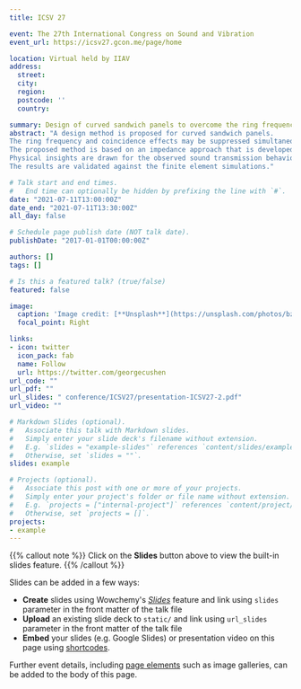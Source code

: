 ```yaml
---
title: ICSV 27

event: The 27th International Congress on Sound and Vibration
event_url: https://icsv27.gcon.me/page/home

location: Virtual held by IIAV
address:
  street: 
  city: 
  region: 
  postcode: ''
  country: 

summary: Design of curved sandwich panels to overcome the ring frequency and coincidence effects.
abstract: "A design method is proposed for curved sandwich panels. 
The ring frequency and coincidence effects may be suppressed simultaneously based on such method, resulting in improved sound transmission loss properties of the curved sandwich panel in the low frequency range.
The proposed method is based on an impedance approach that is developed for the estimation of the sound transmission loss of curved sandwich panels.
Physical insights are drawn for the observed sound transmission behaviour of the panel based on the impedance approach over the frequency range of interest.
The results are validated against the finite element simulations."

# Talk start and end times.
#   End time can optionally be hidden by prefixing the line with `#`.
date: "2021-07-11T13:00:00Z"
date_end: "2021-07-11T13:30:00Z"
all_day: false

# Schedule page publish date (NOT talk date).
publishDate: "2017-01-01T00:00:00Z"

authors: []
tags: []

# Is this a featured talk? (true/false)
featured: false

image:
  caption: 'Image credit: [**Unsplash**](https://unsplash.com/photos/bzdhc5b3Bxs)'
  focal_point: Right

links:
- icon: twitter
  icon_pack: fab
  name: Follow
  url: https://twitter.com/georgecushen
url_code: ""
url_pdf: ""
url_slides: " conference/ICSV27/presentation-ICSV27-2.pdf"
url_video: ""

# Markdown Slides (optional).
#   Associate this talk with Markdown slides.
#   Simply enter your slide deck's filename without extension.
#   E.g. `slides = "example-slides"` references `content/slides/example-slides.md`.
#   Otherwise, set `slides = ""`.
slides: example

# Projects (optional).
#   Associate this post with one or more of your projects.
#   Simply enter your project's folder or file name without extension.
#   E.g. `projects = ["internal-project"]` references `content/project/deep-learning/index.md`.
#   Otherwise, set `projects = []`.
projects:
- example
---
```


{{% callout note %}}
Click on the **Slides** button above to view the built-in slides feature.
{{% /callout %}}

Slides can be added in a few ways:

- **Create** slides using Wowchemy's [*Slides*](https://wowchemy.com/docs/managing-content/#create-slides) feature and link using `slides` parameter in the front matter of the talk file
- **Upload** an existing slide deck to `static/` and link using `url_slides` parameter in the front matter of the talk file
- **Embed** your slides (e.g. Google Slides) or presentation video on this page using [shortcodes](https://wowchemy.com/docs/writing-markdown-latex/).

Further event details, including [page elements](https://wowchemy.com/docs/writing-markdown-latex/) such as image galleries, can be added to the body of this page.
